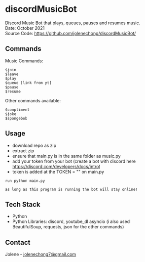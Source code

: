 # discordMusicBot
Discord Music Bot that plays, queues, pauses and resumes music. 
<br>
Date: October 2021 <br>
Source Code: https://github.com/jolenechong/discordMusicBot/ <br>

## Commands
Music Commands:
```
$join
$leave
$play
$queue [link from yt]
$pause
$resume
```
Other commands available:

```
$compliment
$joke
$spongebob
```

## Usage
- download repo  as zip
- extract zip
- ensure that main.py is in the same folder as music.py
- add your token from your bot (create a bot with discord here https://discord.com/developers/docs/intro)
- token is added at the  TOKEN = "" on main.py

```
run python main.py

as long as this program is running the bot will stay online!
```

## Tech Stack
- Python
- Python Libraries: discord, youtube_dl asyncio (i also used BeautifulSoup, requests, json for the other commands)

## Contact
Jolene - [jolenechong7@gmail.com](mailto:jolenechong7@gmail.com)
